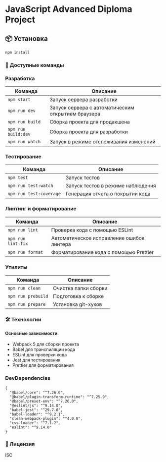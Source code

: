 # JavaScript Advanced Diploma Project

## 📦 Установка

```bash
npm install
```

### 🚀 Доступные команды

### Разработка
| Команда | Описание |
|---------|----------|
| `npm start` | Запуск сервера разработки |
| `npm run dev` | Запуск сервера с автоматическим открытием браузера |
| `npm run build` | Сборка проекта для продакшена |
| `npm run build:dev` | Сборка проекта для разработки |
| `npm run watch` | Запуск в режиме отслеживания изменений |

### Тестирование
| Команда | Описание |
|---------|----------|
| `npm test` | Запуск тестов |
| `npm run test:watch` | Запуск тестов в режиме наблюдения |
| `npm run test:coverage` | Генерация отчета о покрытии кода |

### Линтинг и форматирование
| Команда | Описание |
|---------|----------|
| `npm run lint` | Проверка кода с помощью ESLint |
| `npm run lint:fix` | Автоматическое исправление ошибок линтера |
| `npm run format` | Форматирование кода с помощью Prettier |

### Утилиты
| Команда | Описание |
|---------|----------|
| `npm run clean` | Очистка папки сборки |
| `npm run prebuild` | Подготовка к сборке |
| `npm run prepare` | Установка git-хуков |


### 🛠 Технологии
#### Основные зависимости
 - Webpack 5 для сборки проекта
 - Babel для транспиляции кода
 - ESLint для проверки кода
 - Jest для тестирования
 - Prettier для форматирования

### DevDependencies
```
{
  "@babel/core": "^7.26.0",
  "@babel/plugin-transform-runtime": "^7.25.9",
  "@babel/preset-env": "^7.26.0",
  "@eslint/js": "^9.14.0",
  "babel-jest": "^29.7.0",
  "babel-loader": "^9.2.1",
  "clean-webpack-plugin": "^4.0.0",
  "css-loader": "^7.1.2",
  "eslint": "^9.14.0"
}
```


### 📝 Лицензия
ISC 